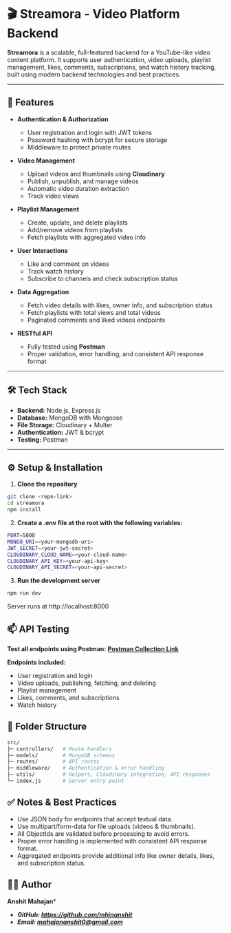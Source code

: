# 🎬 Streamora - Video Platform Backend

**Streamora** is a scalable, full-featured backend for a YouTube-like video content platform. It supports user authentication, video uploads, playlist management, likes, comments, subscriptions, and watch history tracking, built using modern backend technologies and best practices.

---

## 🚀 Features

- **Authentication & Authorization**
  - User registration and login with JWT tokens
  - Password hashing with bcrypt for secure storage
  - Middleware to protect private routes

- **Video Management**
  - Upload videos and thumbnails using **Cloudinary**
  - Publish, unpublish, and manage videos
  - Automatic video duration extraction
  - Track video views

- **Playlist Management**
  - Create, update, and delete playlists
  - Add/remove videos from playlists
  - Fetch playlists with aggregated video info

- **User Interactions**
  - Like and comment on videos
  - Track watch history
  - Subscribe to channels and check subscription status

- **Data Aggregation**
  - Fetch video details with likes, owner info, and subscription status
  - Fetch playlists with total views and total videos
  - Paginated comments and liked videos endpoints

- **RESTful API**
  - Fully tested using **Postman**
  - Proper validation, error handling, and consistent API response format

---

## 🛠 Tech Stack

- **Backend:** Node.js, Express.js  
- **Database:** MongoDB with Mongoose  
- **File Storage:** Cloudinary + Multer  
- **Authentication:** JWT & bcrypt  
- **Testing:** Postman  

---

## ⚙️ Setup & Installation

1. **Clone the repository**

```bash
git clone <repo-link>
cd streamora
npm install
```
2. **Create a .env file at the root with the following variables:**

```bash
PORT=5000
MONGO_URI=<your-mongodb-uri>
JWT_SECRET=<your-jwt-secret>
CLOUDINARY_CLOUD_NAME=<your-cloud-name>
CLOUDINARY_API_KEY=<your-api-key>
CLOUDINARY_API_SECRET=<your-api-secret>
```
3. **Run the development server**

```bash
npm run dev
```

Server runs at http://localhost:8000

## 📫 API Testing

**Test all endpoints using Postman:**
**[Postman Collection Link](https://www.postman.com/your-collection-link)**

**Endpoints included:**
- User registration and login
- Video uploads, publishing, fetching, and deleting
- Playlist management
- Likes, comments, and subscriptions
- Watch history


## 📂 Folder Structure

```bash
src/
├─ controllers/   # Route handlers
├─ models/        # MongoDB schemas
├─ routes/        # API routes
├─ middleware/    # Authentication & error handling
├─ utils/         # Helpers, Cloudinary integration, API responses
└─ index.js       # Server entry point
```

## ✅ Notes & Best Practices

- Use JSON body for endpoints that accept textual data.
- Use multipart/form-data for file uploads (videos & thumbnails).
- All ObjectIds are validated before processing to avoid errors.
- Proper error handling is implemented with consistent API response format.
- Aggregated endpoints provide additional info like owner details, likes, and subscription status.

## 👨‍💻 Author

**Anshit Mahajan***
- ***GitHub: https://github.com/mhjnanshit***
- ***Email: mahajananshit0@gmail.com***

   



